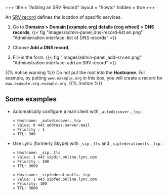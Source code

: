 +++
title = "Adding an SRV Record"
layout = "howto"
hidden = true
+++

An [SRV record](https://en.wikipedia.org/wiki/SRV_record) defines the location of specific services.

1.  Go to **Domains > Domain [example.org] details (cog wheel) > DNS records**,
    {{< fig "images/admin-panel_dns-record-list.en.png" "Administration interface: list of DNS records" >}}

2.  Choose **Add a DNS record**,

3.  Fill-in the form. 
    {{< fig "images/admin-panel_add-srv.en.png" "Administration interface: add an SRV record" >}}

{{% notice warning %}}
Do not put the root into the **Hostname**.
For example, by putting `www.example.org` in this box, you will create a record for `www.example.org.example.org`.
{{% /notice %}}

## Some examples

-   Automatically configure a mail client with `_autodiscover._tcp`:
    ```
    » Hostname: _autodiscover._tcp
    » Value: 0 443 address.server.mail
    » Priority : 1
    » TTL: 300
    ```
  
-   Use Lync (formerly Skype) with `_sip._tls` and `_sipfederationtls._tcp` :
    ```
    » Hostname: _sip._tls
    » Value: 1 443 sipdir.online.lync.com
    » Priority : 100
    » TTL: 3600
    ```
    ```
    » Hostname: _sipfederationtls._tcp
    » Value: 1 443 sipfed.online.lync.com
    » Priority: 100
    » TTL: 3600
    ```
